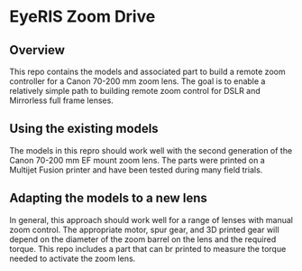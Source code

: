 # EyeRIS Zoom Drive

## Overview
This repo contains the models and associated part to build a remote zoom controller for a Canon 70-200 mm zoom lens. The goal is to enable a relatively simple path to building remote zoom control for DSLR and Mirrorless full frame lenses.

## Using the existing models
The models in this repro should work well with the second generation of the Canon 70-200 mm EF mount zoom lens. The parts were printed on a Multijet Fusion printer and have been tested during many field trials.

## Adapting the models to a new lens
In general, this approach should work well for a range of lenses with manual zoom control. The appropriate motor, spur gear, and 3D printed gear will depend on the diameter of the zoom barrel on the lens and the required torque. This repo includes a part that can br printed to measure the torque needed to activate the zoom lens. 
